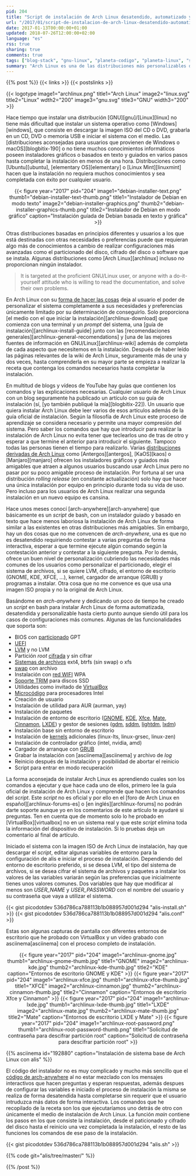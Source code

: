 ```yaml
---
pid: 204
title: "Script de instalación de Arch Linux desatendido, automatizado y personalizable"
url: "/2017/01/script-de-instalacion-de-arch-linux-desatendido-automatizado-y-personalizable/"
date: 2017-01-13T00:00:00+01:00
updated: 2018-07-26T12:00:00+02:00
language: "es"
rss: true
sharing: true
comments: true
tags: ["blog-stack", "gnu-linux", "planeta-codigo", "planeta-linux", "software-libre"]
summary: "Arch Linux es una de las distribuciones más personalizables de GNU/Linux pero cuya instalación requiere leer una buena cantidad de documentación para saber que comandos ejecutar en el _prompt_ del sistema en el que te deja se medio de instalación. Algunos usuarios eligen una distribución como Antergos, KaOS o Manjaro con un instalalador gráfico y guiado simplemente por el hecho de no enfrentarse al instalador de Arch Linux. Ejecutar un comando y esperar a que termine para introducir otro es lento y requiere de atención. "
---
```


{{% post %}}
{{< links >}}
{{< postslinks >}}

{{< logotype image1="archlinux.png" title1="Arch Linux" image2="linux.svg" title2="Linux" wdth2="200" image3="gnu.svg" title3="GNU" width3="200" >}}

Hace tiempo que instalar una distribución [GNU][gnu]/[Linux][linux] no tiene más dificultad que instalar un sistema operativo como [Windows][windows], que consiste en descargar la imagen ISO del CD o DVD, grabarla en un CD, DVD o memoria USB e iniciar el sistema con el medio. Las [distribuciones aconsejadas para usuarios que provienen de Windows o macOS][blogbitix-190] o no tiene muchos conocimientos informáticos poseen instaladores gráficos o basados en texto y guiados en varios pasos hasta completar la instalación en menos de una hora. Distribuciones como [Ubuntu][ubuntu], [elementary OS][elementary] o [Linux Mint][linuxmint] hacen que la instalación no requiera muchos conocimientos y sea completada con éxito por cualquier usuario.

<div class="media" style="text-align: center;">
    {{< figure year="2017" pid="204"
        image1="debian-installer-text.png" thumb1="debian-installer-text-thumb.png" title1="Instalador de Debian en modo texto"
        image2="debian-installer-graphics.png" thumb2="debian-installer-graphics-thumb.png" title2="Instalador de Debian en modo gráfico"
        caption="Instalación guíada de Debian basada en texto y gráfica" >}}
</div>

Otras distribuciones basadas en principios diferentes y usuarios a los que está destinadas con otras necesidades o preferencias puede que requieran algo más de conocimientos a cambio de realizar configuraciones más avanzadas como el particionado del disco, cifrado del disco o software que se instala. Algunas distribuciones como [Arch Linux][archlinux] incluso no proporcionan ningún instalador.

> It is targeted at the proficient GNU/Linux user, or anyone with a do-it-yourself attitude who is willing to read the documentation, and solve their own problems.

En Arch Linux con su [forma de hacer las cosas](https://wiki.archlinux.org/index.php/Arch_Linux) deja al usuario el poder de personalizar el sistema completamente a sus necesidades y preferencias únicamente limitado por su determinación de conseguirlo. Solo proporciona [el medio con el que iniciar la instalación][archlinux-download] que comienza con una terminal y un _prompt_ del sistema, una [guía de instalación][archlinux-install-guide] junto con las [recomendaciones generales][archlinux-general-recomendations] y [una de las mejores fuentes de información en GNU/Linux][archlinux-wiki] además de completa de cada aspecto que necesitemos en la instalación. Después de haber leído las páginas relevantes de la wiki de Arch Linux, seguramente más de una y dos veces, hasta comprenderla en su mayor parte se empieza a realizar la receta que contenga los comandos necesarios hasta completar la instalación.

En multitud de blogs y vídeos de YouTube hay guías que contienen los comandos y las explicaciones necesarias. Cualquier usuario de Arch Linux con un blog seguramente ha publicado un artículo con su guía de instalación (sí, [yo también publiqué la mía][blogbitix-22]). Un usuario que quiera instalar Arch Linux debe leer varios de esos artículos además de la guía oficial de instalación. Según la filosofía de Arch Linux este proceso de aprendizaje se considera necesario y permite una mayor compresión del sistema. Pero saber los comandos que hay que introducir para realizar la instalación de Arch Linux no evita tener que teclearlos uno de tras de otro y esperar a que termine el anterior para introducir el siguiente. Tampoco todas las personas tienen el tiempo para realizarlo. Varias [distribuciones derivadas de Arch Linux](https://wiki.archlinux.org/index.php/Arch-based_distributions) como [Antergos][antergos], [KaOS][kaos] o [Manjaro][manjaro] ofrecen los instaladores gráficos y guiados más amigables que atraen a algunos usuarios buscando usar Arch Linux pero no pasar por su poco amigable proceso de instalación. Por fortuna al ser una distribución _rolling release_ (en constante actualización) solo hay que hacer una única instalación por equipo en principio durante toda su vida de uso. Pero incluso para los usuarios de Arch Linux realizar una segunda instalación en un nuevo equipo es cansina.

Hace unos meses conocí [arch-anywhere][arch-anywhere] que básicamente es un _script_ de bash, con un instalador guiado y basado en texto que hace menos laboriosa la instalación de Arch Linux de forma similar a las existentes en otras distribuciones más amigables. Sin embargo, hay un dos cosas que no me convencen de _arch-anywhere_, una es que no es desatendido requiriendo contestar a varias preguntas de forma interactiva, esperar a que termine ejecute algún comando según la contestación anterior y contestar a la siguiente pregunta. Por lo demás, ofrece un buen nivel de personalización cubriendo las necesidades más comunes de los usuarios como personalizar el particionado, elegir el sistema de archivos, si se quiere LVM, cifrado, el entorno de escritorio (GNOME, KDE, XFCE, ...), kernel, cargador de arranque (GRUB) y programas a instalar. Otra cosa que no me convence es que usa una imagen ISO propia y no la original de Arch Linux.

Basándome en _arch-anywhere_ y dedicando un poco de tiempo he creado un _script_ en bash para instalar Arch Linux de forma automatizada, desatendida y personalizable hasta cierto punto aunque siendo útil para los casos de configuraciones más comunes. Algunas de las funcionalidades que soporta son:

* BIOS con [particionado](https://wiki.archlinux.org/index.php/Partitioning) GPT
* [UEFI](https://wiki.archlinux.org/index.php/Unified_Extensible_Firmware_Interface)
* [LVM](https://wiki.archlinux.org/index.php/LVM) y no LVM
* Partición _root_ [cifrada](https://wiki.archlinux.org/index.php/Dm-crypt/Encrypting_an_entire_system) y sin cifrar
* [Sistemas de archivos](https://wiki.archlinux.org/index.php/File_systems) ext4, btrfs (sin swap) o xfs
* [swap](https://wiki.archlinux.org/index.php/Swap) con archivo
* Instalación con [red WIFI](https://wiki.archlinux.org/index.php/Wireless_network_configuration) WPA
* [Soporte TRIM](https://wiki.archlinux.org/index.php/Solid_State_Drives) para discos SSD
* Utilidades como invitado de [VirtualBox](https://wiki.archlinux.org/index.php/VirtualBox)
* [Microcódigo](https://wiki.archlinux.org/index.php/Microcode) para procesadores Intel
* Creación de usuario
* Instalación de utilidad para AUR (aurman, yay)
* Instalación de paquetes
* Instalación de entorno de escritorio ([GNOME](https://wiki.archlinux.org/index.php/GNOME), [KDE](https://wiki.archlinux.org/index.php/KDE), [Xfce](https://wiki.archlinux.org/index.php/Xfce), [Mate](https://wiki.archlinux.org/index.php/MATE), [Cinnamon](https://wiki.archlinux.org/index.php/Cinnamon), [LXDE](https://wiki.archlinux.org/index.php/LXDE)) y gestor de sesiones ([gdm](https://wiki.archlinux.org/index.php/GDM), [sddm](https://wiki.archlinux.org/index.php/SDDM), [lightdm](https://wiki.archlinux.org/index.php/LightDM), [lxdm](https://wiki.archlinux.org/index.php/LXDM))
* Instalación base sin entorno de escritorio
* Instalación de [kernels](https://wiki.archlinux.org/index.php/Kernels) adicionales (linux-lts, linux-grsec, linux-zen)
* Instalación de controlador gráfico (intel, nvidia, amd)
* Cargador de arranque con [GRUB](https://wiki.archlinux.org/index.php/GRUB)
* Grabar la instalación con [asciinema][asciinema] y archivo de _log_
* Reinicio después de la instalación y posibilidad de abortar el reinicio
* Script para entrar en modo recuperación

La forma aconsejada de instalar Arch Linux es aprendiendo cuales son los comandos a ejecutar y que hace cada uno de ellos, primero lee la guía oficial de instalación de Arch Linux y comprende que hacen los comandos del _script_. Este _script_ no es oficial y por ello en el [foro de Arch Linux en español][archlinux-forums-es] o [en inglés][archlinux-forums] no podrán darte soporte aunque yo en los comentarios de este artículo te ayudaré si preguntas. Ten en cuenta que de momento solo lo he probado en [VirtualBox][virtualbox] no en un sistema real y que este _script_ elimina toda la información del dispositivo de instalación. Si lo pruebas deja un comentario al final de artículo.

Iniciado el sistema con la imagen ISO de Arch Linux de instalación, hay que descargar el _script_, editar algunas variables de entorno para la configuración de alis e iniciar el proceso de instalación. Dependiendo del entorno de escritorio preferido, si se desea LVM, el tipo del sistema de archivos, si se desea cifrar el sistema de archivos y paquetes a instalar los valores de las variables variarán según las preferencias que inicialmente tienes unos valores comunes. Dos variables que hay que modificar al menos son _USER\_NAME_ y _USER\_PASSWORD_ con el nombre del usuario y su contraseña que vaya a utilizar el sistema.

{{< gist picodotdev 536d786ca788113b1b088957d001d294 "alis-install.sh" >}}
{{< gist picodotdev 536d786ca788113b1b088957d001d294 "alis.conf" >}}

Estas son algunas capturas de pantalla con diferentes entornos de escritorio que he probado con VirtualBox y un vídeo grabado con asciinema[asciinema] con el proceso completo de instalación.

<div class="media" style="text-align: center;">
    {{< figure year="2017" pid="204"
        image1="archlinux-gnome.jpg" thumb1="archlinux-gnome-thumb.jpg" title1="GNOME"
        image2="archlinux-kde.jpg" thumb2="archlinux-kde-thumb.jpg" title2="KDE"
        caption="Entornos de escritorio GNOME y KDE" >}}
    {{< figure year="2017" pid="204"
        image1="archlinux-xfce.jpg" thumb1="archlinux-xfce-thumb.jpg" title1="XFCE"
        image2="archlinux-cinnamon.jpg" thumb2="archlinux-cinnamon-thumb.jpg" title2="Cinnamon"
        caption="Entornos de escritorio Xfce y Cinnamon" >}}
    {{< figure year="2017" pid="204"
        image1="archlinux-lxde.jpg" thumb1="archlinux-lxde-thumb.jpg" title1="LXDE"
        image2="archlinux-mate.jpg" thumb2="archlinux-mate-thumb.jpg" title2="Mate"
        caption="Entornos de escritorio LXDE y Mate" >}}
    {{< figure year="2017" pid="204"
        image1="archlinux-root-password.png" thumb1="archlinux-root-password-thumb.png" title1="Solicitud de contraseña para descifrar partición root"
        caption="Solicitud de contraseña para descifrar partición root" >}}
</div>

{{% asciinema id="192880" caption="Instalación de sistema base de Arch Linux con alis" %}}

El código del instalador no es muy complicado y mucho más sencillo que el [código de arch-anywhere](https://github.com/deadhead420/arch-linux-anywhere/blob/master/arch-installer.sh) al no estar mezclado con los mensajes interactivos que hacen preguntas y esperan respuestas, además despues de configurar las variables e iniciado el proceso de instalación la misma se realiza de forma desatendida hasta completarse sin requerir que el usuario intruduzca más datos de forma interactiva. Los comandos que he recopilado de la receta son los que ejecutaríamos uno detrás de otro con únicamente el medio de instalación de Arch Linux. La función _main_ contiene los pasos en los que consiste la instalación, desde el paticionado y cifrado del disco hasta el reinicio una vez completada la instalación, el resto de las funciones los comandos de ese paso de la instalación.

{{< gist picodotdev 536d786ca788113b1b088957d001d294 "alis.sh" >}}

{{% code git="alis/tree/master/" %}}

{{% /post %}}
